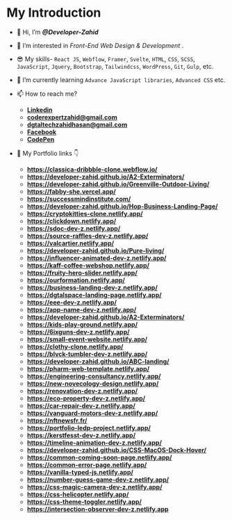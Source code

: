 # My Introduction #
- 👋 Hi, I’m ***@Developer-Zahid***
- 👀 I’m interested in *Front-End Web Design & Development* .
- 😎 My skills- ```React JS```, ```Webflow```, ```Framer```, ```Svelte```, ```HTML```, ```CSS```, ```SCSS```, ```JavaScript```, ```Jquery```, ```Bootstrap```, ```Tailwindcss```, ```WordPress```, ```Git```, ```Gulp```, etc.  
- 🌱 I’m currently learning ```Advance JavaScript libraries```, ```Advanced CSS``` etc.
- 📫 How to reach me?
  - **[Linkedin](https://www.linkedin.com/in/zahid-hasan-munna/ "My Linkedin Link")**
  - **<coderexpertzahid@gmail.com>**
  - **<dgtaltechzahidhasan@gmail.com>**
  - **[Facebook](https://www.facebook.com/coderexpertzahid/ "My Facebook Link")**
  - **[CodePen](https://codepen.io/DeveloperZahid "My Codepen Link")**
 
- 🔗 My Portfolio links 👇
  - **<https://classica-dribbble-clone.webflow.io/>**
  - **<https://developer-zahid.github.io/A2-Exterminators/>**
  - **<https://developer-zahid.github.io/Greenville-Outdoor-Living/>**
  - **<https://fabby-she.vercel.app/>**
  - **<https://successmindinstitute.com/>**
  - **<https://developer-zahid.github.io/Hop-Business-Landing-Page/>**
  - **<https://cryptokitties-clone.netlify.app/>**
  - **<https://clickdown.netlify.app/>**
  - **<https://sdoc-dev-z.netlify.app/>**
  - **<https://source-raffles-dev-z.netlify.app/>**
  - **<https://valcartier.netlify.app/>**
  - **<https://developer-zahid.github.io/Pure-living/>**
  - **<https://influencer-animated-dev-z.netlify.app/>**
  - **<https://kaff-coffee-webshop.netlify.app/>**
  - **<https://fruity-hero-slider.netlify.app/>**
  - **<https://ourformation.netlify.app/>**
  - **<https://business-landing-dev-z.netlify.app/>**
  - **<https://dgtalspace-landing-page.netlify.app/>**
  - **<https://eee-dev-z.netlify.app/>**
  - **<https://app-name-dev-z.netlify.app/>**
  - **<https://developer-zahid.github.io/A2-Exterminators/>**
  - **<https://kids-play-ground.netlify.app/>**
  - **<https://6ixguns-dev-z.netlify.app/>**
  - **<https://small-event-website.netlify.app/>**
  - **<https://clothy-clone.netlify.app/>**
  - **<https://blvck-tumbler-dev-z.netlify.app/>**
  - **<https://developer-zahid.github.io/ABC-landing/>**
  - **<https://pharm-web-template.netlify.app/>**
  - **<https://engineering-consultancy.netlify.app/>**
  - **<https://new-novecology-design.netlify.app/>**
  - **<https://renovation-dev-z.netlify.app/>**
  - **<https://eco-property-dev-z.netlify.app/>**
  - **<https://car-repair-dev-z.netlify.app/>**
  - **<https://vanguard-motors-dev-z.netlify.app/>**
  - **<https://nftnewsfr.fr/>**
  - **<https://portfolio-ledp-project.netlify.app/>**
  - **<https://kerstfesst-dev-z.netlify.app/>**
  - **<https://timeline-animation-dev-z.netlify.app/>**
  - **<https://developer-zahid.github.io/CSS-MacOS-Dock-Hover/>**
  - **<https://common-coming-soon-page.netlify.app/>**
  - **<https://common-error-page.netlify.app/>**
  - **<https://vanilla-typed-js.netlify.app/>**
  - **<https://number-guess-game-dev-z.netlify.app/>**
  - **<https://css-magic-camera-dev-z.netlify.app/>**
  - **<https://css-helicopter.netlify.app/>**
  - **<https://css-theme-toggler.netlify.app/>**
  - **<https://intersection-observer-dev-z.netlify.app>**

<!---
Developer-Zahid/Developer-Zahid is a ✨ special ✨ repository because its `README.md` (this file) appears on your GitHub profile.
You can click the Preview link to take a look at your changes.
--->
